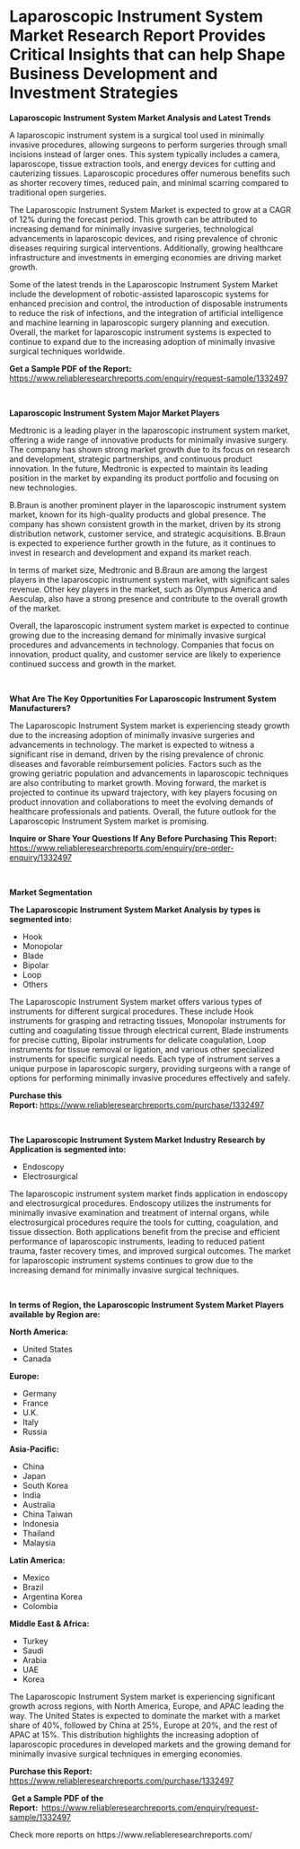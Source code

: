 <p><h1>Laparoscopic Instrument System Market Research Report Provides Critical Insights that can help Shape Business Development and Investment Strategies</h1></p><p><strong>Laparoscopic Instrument System Market Analysis and Latest Trends</strong></p>
<p><p>A laparoscopic instrument system is a surgical tool used in minimally invasive procedures, allowing surgeons to perform surgeries through small incisions instead of larger ones. This system typically includes a camera, laparoscope, tissue extraction tools, and energy devices for cutting and cauterizing tissues. Laparoscopic procedures offer numerous benefits such as shorter recovery times, reduced pain, and minimal scarring compared to traditional open surgeries.</p><p>The Laparoscopic Instrument System Market is expected to grow at a CAGR of 12% during the forecast period. This growth can be attributed to increasing demand for minimally invasive surgeries, technological advancements in laparoscopic devices, and rising prevalence of chronic diseases requiring surgical interventions. Additionally, growing healthcare infrastructure and investments in emerging economies are driving market growth.</p><p>Some of the latest trends in the Laparoscopic Instrument System Market include the development of robotic-assisted laparoscopic systems for enhanced precision and control, the introduction of disposable instruments to reduce the risk of infections, and the integration of artificial intelligence and machine learning in laparoscopic surgery planning and execution. Overall, the market for laparoscopic instrument systems is expected to continue to expand due to the increasing adoption of minimally invasive surgical techniques worldwide.</p></p>
<p><strong>Get a Sample PDF of the Report:&nbsp;</strong> <a href="https://www.reliableresearchreports.com/enquiry/request-sample/1332497">https://www.reliableresearchreports.com/enquiry/request-sample/1332497</a></p>
<p>&nbsp;</p>
<p><strong>Laparoscopic Instrument System Major Market Players</strong></p>
<p><p>Medtronic is a leading player in the laparoscopic instrument system market, offering a wide range of innovative products for minimally invasive surgery. The company has shown strong market growth due to its focus on research and development, strategic partnerships, and continuous product innovation. In the future, Medtronic is expected to maintain its leading position in the market by expanding its product portfolio and focusing on new technologies.</p><p>B.Braun is another prominent player in the laparoscopic instrument system market, known for its high-quality products and global presence. The company has shown consistent growth in the market, driven by its strong distribution network, customer service, and strategic acquisitions. B.Braun is expected to experience further growth in the future, as it continues to invest in research and development and expand its market reach.</p><p>In terms of market size, Medtronic and B.Braun are among the largest players in the laparoscopic instrument system market, with significant sales revenue. Other key players in the market, such as Olympus America and Aesculap, also have a strong presence and contribute to the overall growth of the market.</p><p>Overall, the laparoscopic instrument system market is expected to continue growing due to the increasing demand for minimally invasive surgical procedures and advancements in technology. Companies that focus on innovation, product quality, and customer service are likely to experience continued success and growth in the market.</p></p>
<p>&nbsp;</p>
<p><strong>What Are The Key Opportunities For Laparoscopic Instrument System Manufacturers?</strong></p>
<p><p>The Laparoscopic Instrument System market is experiencing steady growth due to the increasing adoption of minimally invasive surgeries and advancements in technology. The market is expected to witness a significant rise in demand, driven by the rising prevalence of chronic diseases and favorable reimbursement policies. Factors such as the growing geriatric population and advancements in laparoscopic techniques are also contributing to market growth. Moving forward, the market is projected to continue its upward trajectory, with key players focusing on product innovation and collaborations to meet the evolving demands of healthcare professionals and patients. Overall, the future outlook for the Laparoscopic Instrument System market is promising.</p></p>
<p><strong>Inquire or Share Your Questions If Any Before Purchasing This Report:</strong> <a href="https://www.reliableresearchreports.com/enquiry/pre-order-enquiry/1332497">https://www.reliableresearchreports.com/enquiry/pre-order-enquiry/1332497</a></p>
<p>&nbsp;</p>
<p><strong>Market Segmentation</strong></p>
<p><strong>The Laparoscopic Instrument System Market Analysis by types is segmented into:</strong></p>
<p><ul><li>Hook</li><li>Monopolar</li><li>Blade</li><li>Bipolar</li><li>Loop</li><li>Others</li></ul></p>
<p><p>The Laparoscopic Instrument System market offers various types of instruments for different surgical procedures. These include Hook instruments for grasping and retracting tissues, Monopolar instruments for cutting and coagulating tissue through electrical current, Blade instruments for precise cutting, Bipolar instruments for delicate coagulation, Loop instruments for tissue removal or ligation, and various other specialized instruments for specific surgical needs. Each type of instrument serves a unique purpose in laparoscopic surgery, providing surgeons with a range of options for performing minimally invasive procedures effectively and safely.</p></p>
<p><strong>Purchase this Report:&nbsp;</strong><a href="https://www.reliableresearchreports.com/purchase/1332497">https://www.reliableresearchreports.com/purchase/1332497</a></p>
<p>&nbsp;</p>
<p><strong>The Laparoscopic Instrument System Market Industry Research by Application is segmented into:</strong></p>
<p><ul><li>Endoscopy</li><li>Electrosurgical</li></ul></p>
<p><p>The laparoscopic instrument system market finds application in endoscopy and electrosurgical procedures. Endoscopy utilizes the instruments for minimally invasive examination and treatment of internal organs, while electrosurgical procedures require the tools for cutting, coagulation, and tissue dissection. Both applications benefit from the precise and efficient performance of laparoscopic instruments, leading to reduced patient trauma, faster recovery times, and improved surgical outcomes. The market for laparoscopic instrument systems continues to grow due to the increasing demand for minimally invasive surgical techniques.</p></p>
<p>&nbsp;</p>
<p><strong>In terms of Region, the Laparoscopic Instrument System Market Players available by Region are:</strong></p>
<p>
    <p> <strong> North America: </strong>
        <ul>
            <li>United States</li>
            <li>Canada</li>
        </ul>
        </p> 
    <p> <strong> Europe: </strong>
        <ul>
            <li>Germany</li>
            <li>France</li>
            <li>U.K.</li>
            <li>Italy</li>
            <li>Russia</li>
        </ul>
        </p> 
    <p> <strong> Asia-Pacific: </strong>
        <ul>
            <li>China</li>
            <li>Japan</li>
            <li>South Korea</li>
            <li>India</li>
            <li>Australia</li>
            <li>China Taiwan</li>
            <li>Indonesia</li>
            <li>Thailand</li>
            <li>Malaysia</li>
        </ul>
        </p> 
    <p> <strong> Latin America: </strong>
        <ul>
            <li>Mexico</li>
            <li>Brazil</li>
            <li>Argentina Korea</li>
            <li>Colombia</li>
        </ul>
        </p> 
    <p> <strong> Middle East & Africa: </strong>
        <ul>
            <li>Turkey</li>
            <li>Saudi</li>
            <li>Arabia</li>
            <li>UAE</li>
            <li>Korea</li>
        </ul>
    </p>
    </p>
<p><p>The Laparoscopic Instrument System market is experiencing significant growth across regions, with North America, Europe, and APAC leading the way. The United States is expected to dominate the market with a market share of 40%, followed by China at 25%, Europe at 20%, and the rest of APAC at 15%. This distribution highlights the increasing adoption of laparoscopic procedures in developed markets and the growing demand for minimally invasive surgical techniques in emerging economies.</p></p>
<p><strong>Purchase this Report: </strong><a href="https://www.reliableresearchreports.com/purchase/1332497">https://www.reliableresearchreports.com/purchase/1332497</a></p>
<p>&nbsp;<strong>Get a Sample PDF of the Report:&nbsp;&nbsp;</strong><a href="https://www.reliableresearchreports.com/enquiry/request-sample/1332497">https://www.reliableresearchreports.com/enquiry/request-sample/1332497</a></p>
<p><strong></strong></p>
<p>Check more reports on https://www.reliableresearchreports.com/</p>